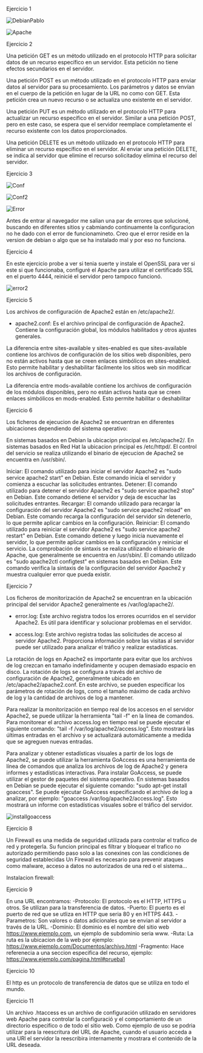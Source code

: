 Ejercicio 1

![DebianPablo](https://github.com/PabloEspinosaCastillo/despliegue-de-aplicaciones-web/assets/144775391/96bd04c4-0d90-4917-87d0-f0313abf6843)

![Apache](https://github.com/PabloEspinosaCastillo/despliegue-de-aplicaciones-web/assets/144775391/0b2444e0-3531-4132-8822-1b9cd90264b8)

Ejercicio 2

Una petición GET es un método utilizado en el protocolo HTTP para solicitar datos de un recurso específico en un servidor. Esta petición no tiene efectos secundarios en el servidor.

Una petición POST es un método utilizado en el protocolo HTTP para enviar datos al servidor para su procesamiento. Los parámetros y datos se envían en el cuerpo de la petición en lugar de la URL no como con GET. Esta petición crea un nuevo recurso o se actualiza uno existente en el servidor.

Una petición PUT es un método utilizado en el protocolo HTTP para actualizar un recurso específico en el servidor. Similar a una petición POST, pero en este caso, se espera que el servidor reemplace completamente el recurso existente con los datos proporcionados.

Una petición DELETE es un método utilizado en el protocolo HTTP para eliminar un recurso específico en el servidor. Al enviar una petición DELETE, se indica al servidor que elimine el recurso solicitadoy elimina el recurso del servidor.

Ejercicio 3

![Conf](https://github.com/PabloEspinosaCastillo/despliegue-de-aplicaciones-web/assets/144775391/3853053e-f2b7-43f1-9212-368e41f4b4d1)

![Conf2](https://github.com/PabloEspinosaCastillo/despliegue-de-aplicaciones-web/assets/144775391/5fb3ba98-e68c-4797-881a-78956d1e7fea)

![Error](https://github.com/PabloEspinosaCastillo/despliegue-de-aplicaciones-web/assets/144775391/87211b03-e417-40c2-a060-4832b0836106)

Antes de entrar al navegador me salian una par de errores que solucioné, buscando en diferentes sitios y cabmiando continuamente la configuracion no he dado con el error de funcionamineto. Creo que el error reside en la version de debian o algo que se ha instalado mal y por eso no funciona.

Ejercicio 4

En este ejercicio probe a ver si tenia suerte y instale el OpenSSL para ver si este si que funcionaba, configuré el Apache para utilizar el certificado SSL en el puerto 4444, reinicié el servidor pero tampoco funcionó. 

![error2](https://github.com/PabloEspinosaCastillo/despliegue-de-aplicaciones-web/assets/144775391/a7582fdd-e7f9-4ba8-b48c-3c8fcf95ea3d)

Ejercicio 5

Los archivos de configuración de Apache2 están en /etc/apache2/.

- apache2.conf: Es el archivo principal de configuración de Apache2. Contiene la configuración global, los módulos habilitados y otros ajustes generales.

La diferencia entre sites-available y sites-enabled es que sites-available contiene los archivos de configuración de los sitios web disponibles, pero no están activos hasta que se creen enlaces simbólicos en sites-enabled. Esto permite habilitar y deshabilitar fácilmente los sitios web sin modificar los archivos de configuración.

La diferencia entre mods-available contiene los archivos de configuración de los módulos disponibles, pero no están activos hasta que se creen enlaces simbólicos en mods-enabled. Esto permite habilitar o deshabilitar

Ejercicio 6

Los ficheros de ejecucion de Apache2 se encuentran en diferentes ubicaciones dependiendo del sistema operativo:

En sistemas basados en Debian la ubicacipn principal es /etc/apache2/.
En sistemas basados en Red Hat la ubicacion principal es /etc/httpd/.
El control del servicio se realiza utilizando el binario de ejecucion de Apache2 se encuentra en /usr/sbin/.

Iniciar: El comando utilizado para iniciar el servidor Apache2 es "sudo service apache2 start" en Debian. Este comando inicia el servidor y comienza a escuchar las solicitudes entrantes.
Detener: El comando utilizado para detener el servidor Apache2 es "sudo service apache2 stop" en Debian. Este comando detiene el servidor y deja de escuchar las solicitudes entrantes.
Recargar: El comando utilizado para recargar la configuración del servidor Apache2 es "sudo service apache2 reload" en Debian. Este comando recarga la configuración del servidor sin detenerlo, lo que permite aplicar cambios en la configuración.
Reiniciar: El comando utilizado para reiniciar el servidor Apache2 es "sudo service apache2 restart" en Debian. Este comando detiene y luego inicia nuevamente el servidor, lo que permite aplicar cambios en la configuración y reiniciar el servicio.
La comprobación de sintaxis se realiza utilizando el binario de Apache, que generalmente se encuentra en /usr/sbin/. El comando utilizado es "sudo apache2ctl configtest" en sistemas basados en Debian. Este comando verifica la sintaxis de la configuración del servidor Apache2 y muestra cualquier error que pueda existir.

Ejercicio 7 

Los ficheros de monitorización de Apache2 se encuentran en la ubicación principal del servidor Apache2 generalmente es /var/log/apache2/.

- error.log: Este archivo registra todos los errores ocurridos en el servidor Apache2. Es útil para identificar y solucionar problemas en el servidor.

- access.log: Este archivo registra todas las solicitudes de acceso al servidor Apache2. Proporciona información sobre las visitas al servidor puede ser utilizado para analizar el tráfico y realizar estadísticas.

La rotación de logs en Apache2 es importante para evitar que los archivos de log crezcan en tamaño indefinidamente y ocupen demasiado espacio en disco. La rotación de logs se configura a través del archivo de configuración de Apache2, generalmente ubicado en /etc/apache2/apache2.conf. En este archivo, se pueden especificar los parámetros de rotación de logs, como el tamaño máximo de cada archivo de log y la cantidad de archivos de log a mantener.

Para realizar la monitorización en tiempo real de los accesos en el servidor Apache2, se puede utilizar la herramienta "tail -f" en la línea de comandos. Para monitorear el archivo access.log en tiempo real se puede ejecutar el siguiente comando: "tail -f /var/log/apache2/access.log". Esto mostrará las últimas entradas en el archivo y se actualizará automáticamente a medida que se agreguen nuevas entradas.

Para analizar y obtener estadísticas visuales a partir de los logs de Apache2, se puede utilizar la herramienta GoAccess es una herramienta de línea de comandos que analiza los archivos de log de Apache2 y genera informes y estadísticas interactivas. Para instalar GoAccess, se puede utilizar el gestor de paquetes del sistema operativo. En sistemas basados en Debian se puede ejecutar el siguiente comando: "sudo apt-get install goaccess". Se puede ejecutar GoAccess especificando el archivo de log a analizar, por ejemplo: "goaccess /var/log/apache2/access.log". Esto mostrará un informe con estadísticas visuales sobre el tráfico del servidor.

![installgoaccess](https://github.com/PabloEspinosaCastillo/despliegue-de-aplicaciones-web/assets/144775391/553bf35a-2592-418e-80eb-6a3b58e951e7)


Ejercicio 8

Un Firewall es una medida de seguridad utilizada para controlar el trafico de red y protegerla. 
Su funcion principal es filtrar y bloquear el trafico no autorizado permitiendo paso solo a las conexines con las condiciones de seguridad establecidas
Un Firewall es necesario para prevenir ataques como malware, acceso a datos no autorizados de una red o el sistema...

Instalacion firewall:

Ejercicio 9

En una URL encontramos:
-Protocolo: El protocolo es el HTTP, HTTPS u otros. Se utilizan para la transferencia de datos.
-Puerto: El puerto es el puerto de red que se utliza en HTTP que seria 80 y en HTTPS 443. 
-Parametros: Son valores o datos adicionales que se envian al servidor a través de la URL.
-Dominio: El dominio es el nombre del sitio web https://www.ejemplo.com, un ejemplo de subdominio seria www.
-Ruta: La ruta es la ubicacion de la web por ejemplo: https://www.ejemplo.com/Documentos/archivo.html
-Fragmento: Hace referenecia a una seccion especifica del recurso, ejemplo: https://www.ejemplo.com/pagina.html#prueba1


Ejercicio 10

El http es un protocolo de transferencia de datos que se utiliza en todo el mundo.

Ejercicio 11

Un archivo .htaccess es un archivo de configuración utilizado en servidores web Apache para controlar la configuració y el comportamiento de un directorio especifico o de todo el sitio web. 
Como ejemplo de uso se podria utilizar para la reescritura del URL de Apache, cuando el usuario acceda a una URl el servidor la reescribira internamente y mostrara el contenido de la URL deseada.







